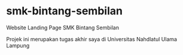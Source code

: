 # smk-bintang-sembilan
Website Landing Page SMK Bintang Sembilan

Projek ini merupakan tugas akhir saya di Universitas Nahdlatul Ulama Lampung
